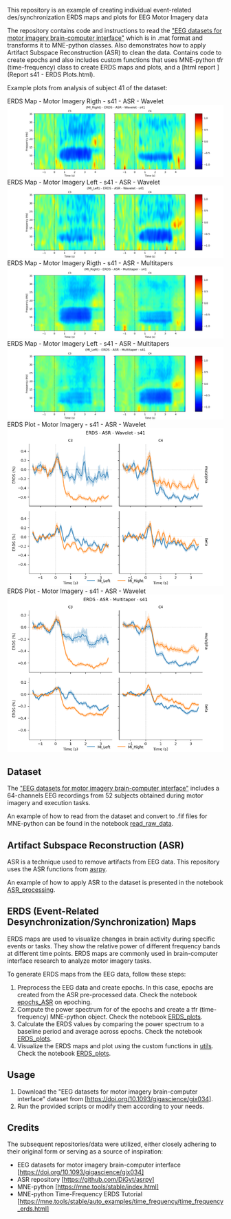 This repository is an example of creating individual event-related des/synchronization ERDS maps and plots for EEG Motor Imagery data

The repository contains code and instructions to read the ["EEG datasets for motor imagery brain-computer interface"](https://doi.org/10.1093/gigascience/gix034) which is in .mat format and transforms it to MNE-python classes. Also demonstrates how to apply Artifact Subspace Reconstruction (ASR) to clean the data. Contains code to create epochs and also includes custom functions that uses MNE-python tfr (time-frequency) class to create ERDS maps and plots, and a [html report ](Report s41 - ERDS Plots.html).

Example plots from analysis of subject 41 of the dataset: 

ERDS Map - Motor Imagery Rigth - s41 - ASR - Wavelet 
![](fig1.png)
ERDS Map - Motor Imagery Left - s41 - ASR - Wavelet 
![](fig2.png)
ERDS Map - Motor Imagery Rigth - s41 - ASR - Multitapers 
![](fig3.png)
ERDS Map - Motor Imagery Left - s41 - ASR - Multitapers 
![](fig4.png)
ERDS Plot - Motor Imagery - s41 - ASR - Wavelet 
![](fig5.png)
ERDS Plot - Motor Imagery - s41 - ASR - Wavelet 
![](fig6.png)

## Dataset

The ["EEG datasets for motor imagery brain-computer interface"](https://doi.org/10.1093/gigascience/gix034) includes a 64-channels EEG recordings from 52 subjects obtained during motor imagery and execution tasks.

An example of how to read from the dataset and convert to .fif files for MNE-python can be found in the notebook [read_raw_data](read_raw_data.ipynb).

## Artifact Subspace Reconstruction (ASR)

ASR is a technique used to remove artifacts from EEG data. This repository uses the ASR functions from [asrpy](https://github.com/DiGyt/asrpy).

An example of how to apply ASR to the dataset is presented in the notebook [ASR_processing](ASR_processing.ipynb).

## ERDS (Event-Related Desynchronization/Synchronization) Maps

ERDS maps are used to visualize changes in brain activity during specific events or tasks. They show the relative power of different frequency bands at different time points. ERDS maps are commonly used in brain-computer interface research to analyze motor imagery tasks.

To generate ERDS maps from the EEG data, follow these steps:

1. Preprocess the EEG data and create epochs. In this case, epochs are created from the ASR pre-processed data. Check the notebook [epochs_ASR](epochs_ASR.ipynb) on epoching.
2. Compute the power spectrum for of the epochs and create a tfr (time-frequency) MNE-python object. Check the notebook [ERDS_plots](ERDS_plots.ipynb).
3. Calculate the ERDS values by comparing the power spectrum to a baseline period and average across epochs. Check the notebook [ERDS_plots](ERDS_plots.ipynb).
4. Visualize the ERDS maps and plot using the custom functions in [utils](utils/utils.py). Check the notebook [ERDS_plots](ERDS_plots.ipynb).

## Usage

1. Download the "EEG datasets for motor imagery brain-computer interface" dataset from [https://doi.org/10.1093/gigascience/gix034].
2. Run the provided scripts or modify them according to your needs.

## Credits

The subsequent repositories/data were utilized, either closely adhering to their original form or serving as a source of inspiration:

- EEG datasets for motor imagery brain-computer interface [https://doi.org/10.1093/gigascience/gix034]
- ASR repository [https://github.com/DiGyt/asrpy]
- MNE-python [https://mne.tools/stable/index.html]
- MNE-python Time-Frequency ERDS Tutorial [https://mne.tools/stable/auto_examples/time_frequency/time_frequency_erds.html]





